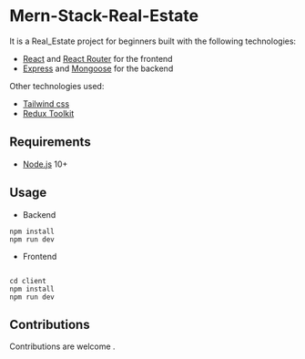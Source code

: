 # Mern-Stack-Real-Estate

It is a Real_Estate project for beginners built with the following technologies:
- [React](https://facebook.github.io/react/) and [React Router](https://reacttraining.com/react-router/) for the frontend
- [Express](http://expressjs.com/) and [Mongoose](http://mongoosejs.com/) for the backend

Other technologies used:
- [Tailwind css](https://tailwindcss.com/)
- [Redux Toolkit](https://redux-toolkit.js.org/)


## Requirements

- [Node.js](https://nodejs.org/en/) 10+



## Usage

- Backend
```shell
npm install
npm run dev
```

- Frontend
```shell

cd client
npm install
npm run dev
```

## Contributions
Contributions are welcome .
